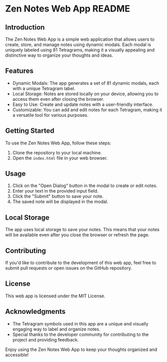 # Zen Notes Web App README

## Introduction

The Zen Notes Web App is a simple web application that allows users to create, store, and manage notes using dynamic modals. Each modal is uniquely labeled using 81 Tetragrams, making it a visually appealing and distinctive way to organize your thoughts and ideas.

## Features

- Dynamic Modals: The app generates a set of 81 dynamic modals, each with a unique Tetragram label.
- Local Storage: Notes are stored locally on your device, allowing you to access them even after closing the browser.
- Easy to Use: Create and update notes with a user-friendly interface.
- Customizable: You can add and edit notes for each Tetragram, making it a versatile tool for various purposes.

## Getting Started

To use the Zen Notes Web App, follow these steps:

1. Clone the repository to your local machine.
2. Open the `index.html` file in your web browser.

## Usage

1. Click on the "Open Dialog" button in the modal to create or edit notes.
2. Enter your text in the provided input field.
3. Click the "Submit" button to save your note.
4. The saved note will be displayed in the modal.

## Local Storage

The app uses local storage to save your notes. This means that your notes will be available even after you close the browser or refresh the page.

## Contributing

If you'd like to contribute to the development of this web app, feel free to submit pull requests or open issues on the GitHub repository.

## License

This web app is licensed under the MIT License.
## Acknowledgments

- The Tetragram symbols used in this app are a unique and visually engaging way to label and organize notes.
- Special thanks to the developer community for contributing to the project and providing feedback.

Enjoy using the Zen Notes Web App to keep your thoughts organized and accessible!
